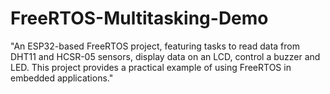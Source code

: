 # FreeRTOS-Multitasking-Demo
"An ESP32-based FreeRTOS project, featuring tasks to read data from DHT11 and HCSR-05 sensors, display data on an LCD, control a buzzer and LED. This project provides a practical example of using FreeRTOS in embedded applications."

